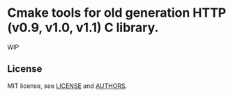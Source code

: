 # Cmake tools for old generation HTTP (v0.9, v1.0, v1.1) C library.

WIP

## License

MIT license, see [LICENSE](LICENSE) and [AUTHORS](AUTHORS).

